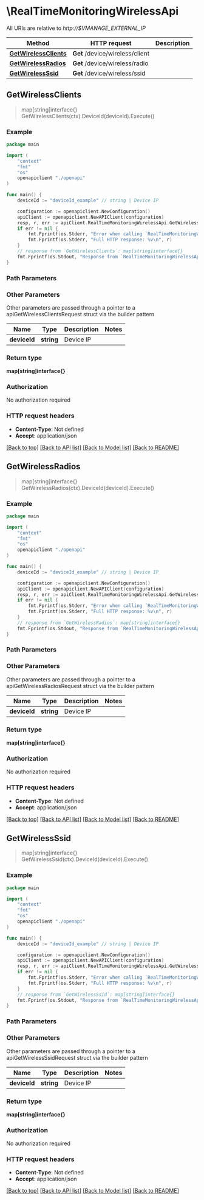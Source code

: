 # \RealTimeMonitoringWirelessApi

All URIs are relative to *http://$VMANAGE_EXTERNAL_IP*

Method | HTTP request | Description
------------- | ------------- | -------------
[**GetWirelessClients**](RealTimeMonitoringWirelessApi.md#GetWirelessClients) | **Get** /device/wireless/client | 
[**GetWirelessRadios**](RealTimeMonitoringWirelessApi.md#GetWirelessRadios) | **Get** /device/wireless/radio | 
[**GetWirelessSsid**](RealTimeMonitoringWirelessApi.md#GetWirelessSsid) | **Get** /device/wireless/ssid | 



## GetWirelessClients

> map[string]interface{} GetWirelessClients(ctx).DeviceId(deviceId).Execute()





### Example

```go
package main

import (
    "context"
    "fmt"
    "os"
    openapiclient "./openapi"
)

func main() {
    deviceId := "deviceId_example" // string | Device IP

    configuration := openapiclient.NewConfiguration()
    apiClient := openapiclient.NewAPIClient(configuration)
    resp, r, err := apiClient.RealTimeMonitoringWirelessApi.GetWirelessClients(context.Background()).DeviceId(deviceId).Execute()
    if err != nil {
        fmt.Fprintf(os.Stderr, "Error when calling `RealTimeMonitoringWirelessApi.GetWirelessClients``: %v\n", err)
        fmt.Fprintf(os.Stderr, "Full HTTP response: %v\n", r)
    }
    // response from `GetWirelessClients`: map[string]interface{}
    fmt.Fprintf(os.Stdout, "Response from `RealTimeMonitoringWirelessApi.GetWirelessClients`: %v\n", resp)
}
```

### Path Parameters



### Other Parameters

Other parameters are passed through a pointer to a apiGetWirelessClientsRequest struct via the builder pattern


Name | Type | Description  | Notes
------------- | ------------- | ------------- | -------------
 **deviceId** | **string** | Device IP | 

### Return type

**map[string]interface{}**

### Authorization

No authorization required

### HTTP request headers

- **Content-Type**: Not defined
- **Accept**: application/json

[[Back to top]](#) [[Back to API list]](../README.md#documentation-for-api-endpoints)
[[Back to Model list]](../README.md#documentation-for-models)
[[Back to README]](../README.md)


## GetWirelessRadios

> map[string]interface{} GetWirelessRadios(ctx).DeviceId(deviceId).Execute()





### Example

```go
package main

import (
    "context"
    "fmt"
    "os"
    openapiclient "./openapi"
)

func main() {
    deviceId := "deviceId_example" // string | Device IP

    configuration := openapiclient.NewConfiguration()
    apiClient := openapiclient.NewAPIClient(configuration)
    resp, r, err := apiClient.RealTimeMonitoringWirelessApi.GetWirelessRadios(context.Background()).DeviceId(deviceId).Execute()
    if err != nil {
        fmt.Fprintf(os.Stderr, "Error when calling `RealTimeMonitoringWirelessApi.GetWirelessRadios``: %v\n", err)
        fmt.Fprintf(os.Stderr, "Full HTTP response: %v\n", r)
    }
    // response from `GetWirelessRadios`: map[string]interface{}
    fmt.Fprintf(os.Stdout, "Response from `RealTimeMonitoringWirelessApi.GetWirelessRadios`: %v\n", resp)
}
```

### Path Parameters



### Other Parameters

Other parameters are passed through a pointer to a apiGetWirelessRadiosRequest struct via the builder pattern


Name | Type | Description  | Notes
------------- | ------------- | ------------- | -------------
 **deviceId** | **string** | Device IP | 

### Return type

**map[string]interface{}**

### Authorization

No authorization required

### HTTP request headers

- **Content-Type**: Not defined
- **Accept**: application/json

[[Back to top]](#) [[Back to API list]](../README.md#documentation-for-api-endpoints)
[[Back to Model list]](../README.md#documentation-for-models)
[[Back to README]](../README.md)


## GetWirelessSsid

> map[string]interface{} GetWirelessSsid(ctx).DeviceId(deviceId).Execute()





### Example

```go
package main

import (
    "context"
    "fmt"
    "os"
    openapiclient "./openapi"
)

func main() {
    deviceId := "deviceId_example" // string | Device IP

    configuration := openapiclient.NewConfiguration()
    apiClient := openapiclient.NewAPIClient(configuration)
    resp, r, err := apiClient.RealTimeMonitoringWirelessApi.GetWirelessSsid(context.Background()).DeviceId(deviceId).Execute()
    if err != nil {
        fmt.Fprintf(os.Stderr, "Error when calling `RealTimeMonitoringWirelessApi.GetWirelessSsid``: %v\n", err)
        fmt.Fprintf(os.Stderr, "Full HTTP response: %v\n", r)
    }
    // response from `GetWirelessSsid`: map[string]interface{}
    fmt.Fprintf(os.Stdout, "Response from `RealTimeMonitoringWirelessApi.GetWirelessSsid`: %v\n", resp)
}
```

### Path Parameters



### Other Parameters

Other parameters are passed through a pointer to a apiGetWirelessSsidRequest struct via the builder pattern


Name | Type | Description  | Notes
------------- | ------------- | ------------- | -------------
 **deviceId** | **string** | Device IP | 

### Return type

**map[string]interface{}**

### Authorization

No authorization required

### HTTP request headers

- **Content-Type**: Not defined
- **Accept**: application/json

[[Back to top]](#) [[Back to API list]](../README.md#documentation-for-api-endpoints)
[[Back to Model list]](../README.md#documentation-for-models)
[[Back to README]](../README.md)

